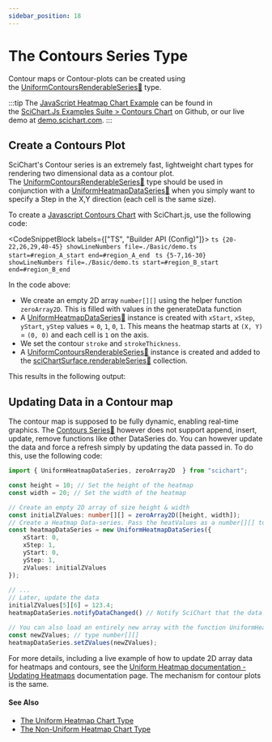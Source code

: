 ```yaml
---
sidebar_position: 18
---
```


# The Contours Series Type

Contour maps or Contour-plots can be created using the [UniformContoursRenderableSeries:blue_book:](https://www.scichart.com/documentation/js/current/typedoc/classes/uniformcontoursrenderableseries.html) type.

:::tip
The [JavaScript Heatmap Chart Example](https://demo.scichart.com/javascript/heatmap-chart) can be found in the [SciChart.Js Examples Suite > Contours Chart](https://github.com/ABTSoftware/SciChart.JS.Examples/tree/master/Examples/src/components/Examples/Charts2D/BasicChartTypes/ContoursChart) on Github, or our live demo at [demo.scichart.com](https://demo.scichart.com/javascript/heatmap-chart).
:::

<ChartFromSciChartDemo
    src="https://www.scichart.com/demo/iframe/heatmap-chart-with-contours"
    title="Uniform Contours Series Chart"
/>

## Create a Contours Plot

SciChart's Contour series is an extremely fast, lightweight chart types for rendering two dimensional data as a contour plot. The [UniformContoursRenderableSeries:blue_book:](https://www.scichart.com/documentation/js/current/typedoc/classes/uniformcontoursrenderableseries.html) type should be used in conjunction with a [UniformHeatmapDataSeries:blue_book:](https://www.scichart.com/documentation/js/current/typedoc/classes/uniformheatmapdataseries.html) when you simply want to specify a Step in the X,Y direction (each cell is the same size).

To create a [Javascript Contours Chart](https://demo.scichart.com/javascript-heatmap-chart-with-contours) with SciChart.js, use the following code:

<CodeSnippetBlock labels={["TS", "Builder API (Config)"]}>
    ```ts {20-22,26,29,40-45} showLineNumbers file=./Basic/demo.ts start=#region_A_start end=#region_A_end
    ```
    ```ts {5-7,16-30} showLineNumbers file=./Basic/demo.ts start=#region_B_start end=#region_B_end
    ```
</CodeSnippetBlock>

In the code above:

*   We create an empty 2D array `number[][]` using the helper function `zeroArray2D`. This is filled with values in the generateData function
*   A [UniformHeatmapDataSeries:blue_book:](https://www.scichart.com/documentation/js/current/typedoc/classes/uniformheatmapdataseries.html) instance is created with `xStart`, `xStep`, `yStart`, `yStep` values = `0`, `1`, `0`, `1`. This means the heatmap starts at `(X, Y)` = `(0, 0)` and each cell is `1` on the axis.
*   We set the contour `stroke` and `strokeThickness`.
*   A [UniformContoursRenderableSeries:blue_book:](https://www.scichart.com/documentation/js/current/typedoc/classes/uniformcontoursrenderableseries.html) instance is created and added to the [sciChartSurface.renderableSeries:blue_book:](https://www.scichart.com/documentation/js/current/typedoc/classes/scichartsurface.html#renderableseries) collection.

This results in the following output:

<LiveDocSnippet name="./Basic/demo" />

## Updating Data in a Contour map

The contour map is supposed to be fully dynamic, enabling real-time graphics. The [Contours Series:blue_book:](https://www.scichart.com/documentation/js/current/typedoc/classes/uniformcontoursrenderableseries.html) however does not support append, insert, update, remove functions like other DataSeries do. You can however update the data and force a refresh simply by updating the data passed in. To do this, use the following code:

```ts {19-20,23-24} showLineNumbers
import { UniformHeatmapDataSeries, zeroArray2D  } from "scichart";

const height = 10; // Set the height of the heatmap
const width = 20; // Set the width of the heatmap

// Create an empty 2D array of size height & width
const initialZValues: number[][] = zeroArray2D([height, width]);
// Create a Heatmap Data-series. Pass the heatValues as a number[][] to the UniformHeatmapDataSeries
const heatmapDataSeries = new UniformHeatmapDataSeries({
    xStart: 0,
    xStep: 1,
    yStart: 0,
    yStep: 1,
    zValues: initialZValues
});
 
// ...
// Later, update the data
initialZValues[5][6] = 123.4;
heatmapDataSeries.notifyDataChanged() // Notify SciChart that the data has changed

// You can also load an entirely new array with the function UniformHeatmapDataSeries.setZValues
const newZValues; // type number[][]
heatmapDataSeries.setZValues(newZValues);
```

For more details, including a live example of how to update 2D array data for heatmaps and contours, see the [Uniform Heatmap documentation - Updating Heatmaps](/2d-charts/chart-types/uniform-heatmap-renderable-series/updating-realtime) documentation page. The mechanism for contour plots is the same.

#### See Also

* [The Uniform Heatmap Chart Type](/2d-charts/chart-types/uniform-heatmap-renderable-series/uniform-heatmap-chart-type)
* [The Non-Uniform Heatmap Chart Type](/2d-charts/chart-types/non-uniform-heatmap-renderable-series)